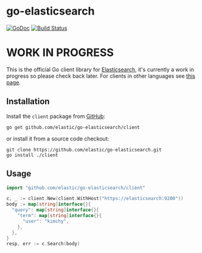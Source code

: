 # go-elasticsearch

[![GoDoc](https://godoc.org/github.com/elastic/go-elasticsearch?status.png)](https://godoc.org/github.com/elastic/go-elasticsearch)
[![Build Status](https://travis-ci.org/elastic/go-elasticsearch.svg?branch=master)](https://travis-ci.org/elastic/go-elasticsearch)

# WORK IN PROGRESS

This is the official Go client library for [Elasticsearch](https://www.elastic.co/products/elasticsearch), it's currently a work in progress so please check back later. For clients in other languages see [this page](https://www.elastic.co/guide/en/elasticsearch/client).

## Installation

Install the `client` package from [GitHub](https://github.com/elastic/go-elasticsearch):

    go get github.com/elastic/go-elasticsearch/client

or install it from a source code checkout:

    git clone https://github.com/elastic/go-elasticsearch.git
    go install ./client

## Usage

```go
import "github.com/elastic/go-elasticsearch/client"

c, _ := client.New(client.WithHost("https://elasticsearch:9200"))
body := map[string]interface{}{
  "query": map[string]interface{}{
    "term": map[string]interface{}{
      "user": "kimchy",
    },
  },
}
resp, err := c.Search(body)
```
